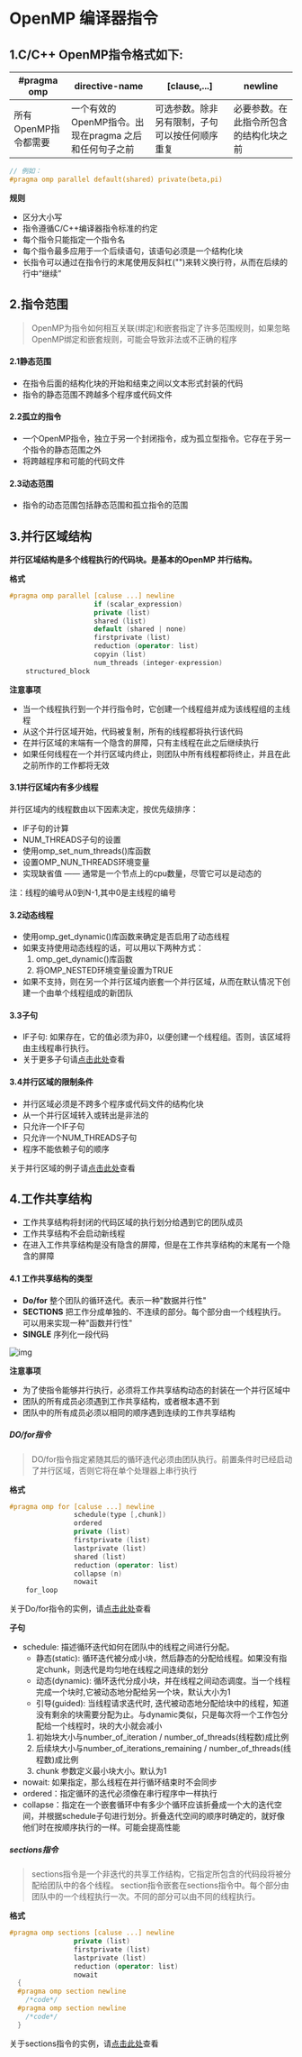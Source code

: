 # OpenMP 编译器指令

## 1.C/C++ OpenMP指令格式如下:

| #pragma omp | directive-name | [clause,...] | newline |
|-------------|----------------|--------------|---------|
| 所有OpenMP指令都需要 | 一个有效的OpenMP指令。出现在pragma 之后和任何句子之前 | 可选参数。除非另有限制，子句可以按任何顺序重复 | 必要参数。在此指令所包含的结构化块之前 |

```c++
// 例如：
#pragma omp parallel default(shared) private(beta,pi)
```

**规则**

- 区分大小写
- 指令遵循C/C++编译器指令标准的约定
- 每个指令只能指定一个指令名
- 每个指令最多应用于一个后续语句，该语句必须是一个结构化块
- 长指令可以通过在指令行的末尾使用反斜杠("\")来转义换行符，从而在后续的行中“继续”

## 2.指令范围

>OpenMP为指令如何相互关联(绑定)和嵌套指定了许多范围规则，如果忽略OpenMP绑定和嵌套规则，可能会导致非法或不正确的程序

#### 2.1静态范围
- 在指令后面的结构化块的开始和结束之间以文本形式封装的代码
- 指令的静态范围不跨越多个程序或代码文件

#### 2.2孤立的指令
- 一个OpenMP指令，独立于另一个封闭指令，成为孤立型指令。它存在于另一个指令的静态范围之外
- 将跨越程序和可能的代码文件

#### 2.3动态范围
- 指令的动态范围包括静态范围和孤立指令的范围


## 3.并行区域结构

**并行区域结构是多个线程执行的代码块。是基本的OpenMP 并行结构。**

**格式**
```c++
#pragma omp parallel [caluse ...] newline
                     if (scalar_expression)
                     private (list)
                     shared (list)
                     default (shared | none)
                     firstprivate (list)
                     reduction (operator: list)
                     copyin (list)
                     num_threads (integer-expression)
    structured_block
```

**注意事项**
- 当一个线程执行到一个并行指令时，它创建一个线程组并成为该线程组的主线程
- 从这个并行区域开始，代码被复制，所有的线程都将执行该代码
- 在并行区域的末端有一个隐含的屏障，只有主线程在此之后继续执行
- 如果任何线程在一个并行区域内终止，则团队中所有线程都将终止，并且在此之前所作的工作都将无效


#### 3.1并行区域内有多少线程

并行区域内的线程数由以下因素决定，按优先级排序：

- IF子句的计算
- NUM_THREADS子句的设置
- 使用omp_set_num_threads()库函数
- 设置OMP_NUN_THREADS环境变量
- 实现缺省值 —— 通常是一个节点上的cpu数量，尽管它可以是动态的

注：线程的编号从0到N-1,其中0是主线程的编号

#### 3.2动态线程

- 使用omp_get_dynamic()库函数来确定是否启用了动态线程
- 如果支持使用动态线程的话，可以用以下两种方式：
  1. omp_get_dynamic()库函数
  1. 将OMP_NESTED环境变量设置为TRUE
- 如果不支持，则在另一个并行区域内嵌套一个并行区域，从而在默认情况下创建一个由单个线程组成的新团队

#### 3.3子句

- IF子句: 如果存在，它的值必须为非0，以便创建一个线程组。否则，该区域将由主线程串行执行。
- 关于更多子句请[点击此处]()查看

#### 3.4并行区域的限制条件
- 并行区域必须是不跨多个程序或代码文件的结构化块
- 从一个并行区域转入或转出是非法的
- 只允许一个IF子句
- 只允许一个NUM_THREADS子句
- 程序不能依赖子句的顺序

关于并行区域的例子请[点击此处](../src/OPdemo1.cpp)查看

## 4.工作共享结构

- 工作共享结构将封闭的代码区域的执行划分给遇到它的团队成员
- 工作共享结构不会启动新线程
- 在进入工作共享结构是没有隐含的屏障，但是在工作共享结构的末尾有一个隐含的屏障

#### 4.1 工作共享结构的类型

- **Do/for** 整个团队的循环迭代。表示一种"数据并行性"
- **SECTIONS** 把工作分成单独的、不连续的部分。每个部分由一个线程执行。可以用来实现一种"函数并行性"
- **SINGLE** 序列化一段代码

![img](../s/WorkStruct.png)

**注意事项**

- 为了使指令能够并行执行，必须将工作共享结构动态的封装在一个并行区域中
- 团队的所有成员必须遇到工作共享结构，或者根本遇不到
- 团队中的所有成员必须以相同的顺序遇到连续的工作共享结构

##### DO/for指令

>DO/for指令指定紧随其后的循环迭代必须由团队执行。前置条件时已经启动了并行区域，否则它将在单个处理器上串行执行

**格式**
```c++
#pragma omp for [caluse ...] newline
                schedule(type [,chunk])
                ordered
                private (list)
                firstprivate (list)
                lastprivate (list)
                shared (list)
                reduction (operator: list)
                collapse (n)
                nowait
    for_loop
```

关于Do/for指令的实例，请[点击此处](../src/OPdemo2.cpp)查看

**子句**

- schedule: 描述循环迭代如何在团队中的线程之间进行分配。
  - 静态(static): 循环迭代被分成小块，然后静态的分配给线程。如果没有指定chunk，则迭代是均匀地在线程之间连续的划分
  - 动态(dynamic): 循环迭代分成小块，并在线程之间动态调度。当一个线程完成一个块时,它被动态地分配给另一个块，默认大小为1
  - 引导(guided): 当线程请求迭代时, 迭代被动态地分配给块中的线程，知道没有剩余的块需要分配为止。与dynamic类似，只是每次将一个工作包分配给一个线程时，块的大小就会减小
  1. 初始块大小与number_of_iteration / number_of_threads(线程数)成比例
  1. 后续块大小与number_of_iterations_remaining / number_of_threads(线程数)成比例
  1. chunk 参数定义最小块大小。默认为1
- nowait: 如果指定，那么线程在并行循环结束时不会同步
- ordered：指定循环的迭代必须像在串行程序中一样执行
- collapse：指定在一个嵌套循环中有多少个循环应该折叠成一个大的迭代空间，并根据schedule子句进行划分。折叠迭代空间的顺序时确定的，就好像他们时在按顺序执行的一样。可能会提高性能

##### sections指令

>sections指令是一个非迭代的共享工作结构，它指定所包含的代码段将被分配给团队中的各个线程。 section指令嵌套在sections指令中。每个部分由团队中的一个线程执行一次。不同的部分可以由不同的线程执行。

**格式**
```c++
#pragma omp sections [caluse ...] newline
                private (list)
                firstprivate (list)
                lastprivate (list)
                reduction (operator: list)
                nowait
  {
  #pragma omp section newline
    /*code*/
  #pragma omp section newline
    /*code*/
  }
```

关于sections指令的实例，请[点击此处](../src/OPdemo3.cpp)查看
